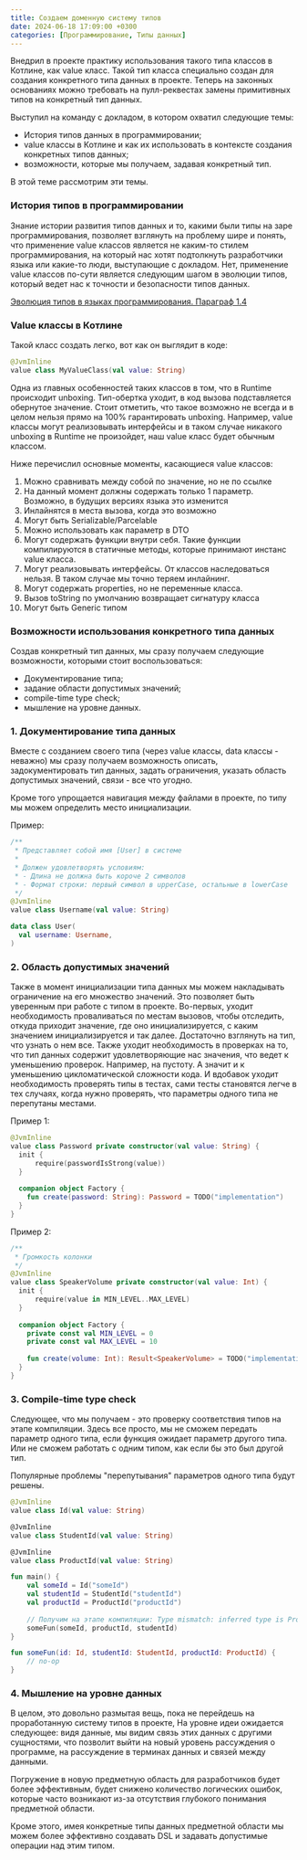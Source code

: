 ```yaml
---
title: Создаем доменную систему типов
date: 2024-06-18 17:09:00 +0300
categories: [Программирование, Типы данных]
---
```


Внедрил в проекте практику использования такого типа классов в Котлине, как value класс.
Такой тип класса специально создан для создания конкретного типа данных в проекте. 
Теперь на законных основаниях можно требовать на пулл-реквестах замены примитивных типов на конкретный тип данных. 

Выступил на команду с докладом, в котором охватил следующие темы:
- История типов данных в программировании; 
- value классы в Котлине и как их использовать в контексте создания конкретных типов данных; 
- возможности, которые мы получаем, задавая конкретный тип.  

В этой теме рассмотрим эти темы.

### История типов в программировании

Знание истории развития типов данных и то, какими были типы на заре программирования, позволяет взглянуть на проблему
шире и понять, что применение value классов является не каким-то стилем программирования, на который нас хотят
подтолкнуть разработчики языка или какие-то люди, выступающие с докладом. Нет, применение value классов
по-сути является следующим шагом в эволюции типов, который ведет нас к точности и безопасности типов данных.

[Эволюция типов в языках программирования. Параграф 1.4](http://www.k-press.ru/cs/2006/2/onunderstand/OnUnderstand.asp)


### Value классы в Котлине 

Такой класс создать легко, вот как он выглядит в коде:
```kotlin
@JvmInline
value class MyValueClass(val value: String)
```

Одна из главных особенностей таких классов в том, что в Runtime происходит unboxing. 
Тип-обертка уходит, в код вызова подставляется обернутое значение.
Стоит отметить, что такое возможно не всегда и в целом нельзя прямо на 100% гарантировать unboxing. 
Например, value классы могут реализовывать интерфейсы и в таком случае никакого unboxing в Runtime не произойдет, наш value класс будет обычным классом.

Ниже перечислил основные моменты, касающиеся value классов: 
1. Можно сравнивать между собой по значение, но не по ссылке
2. На данный момент должны содержать только 1 параметр. Возможно, в будущих версиях языка это изменится
3. Инлайнятся в места вызова, когда это возможно 
4. Могут быть Serializable/Parcelable 
5. Можно использовать как параметр в DTO 
6. Могут содержать функции внутри себя. Такие функции компилируются в статичные методы, которые принимают инстанс value класса. 
7. Могут реализовывать интерфейсы. От классов наследоваться нельзя. В таком случае мы точно теряем инлайнинг. 
8. Могут содержать properties, но не переменные класса.
9. Вызов toString по умолчанию возвращает сигнатуру класса 
10. Могут быть Generic типом

### Возможности использования конкретного типа данных 

Создав конкретный тип данных, мы сразу получаем следующие возможности, которыми стоит воспользоваться:
- Документирование типа;
- задание области допустимых значений;
- compile-time type check;
- мышление на уровне данных.

### 1. Документирование типа данных

Вместе с созданием своего типа (через value классы, data классы - неважно) мы сразу получаем возможность описать, задокументировать тип данных, задать ограничения, указать область допустимых значений, связи - все что угодно. 

Кроме того упрощается навигация между файлами в проекте, по типу мы можем определить место инициализации.

Пример:

```kotlin
/**
 * Представляет собой имя [User] в системе
 * 
 * Должен удовлетворять условиям:
 * - Длина не должна быть короче 2 символов
 * - Формат строки: первый символ в upperCase, остальные в lowerCase
 */
@JvmInline
value class Username(val value: String)

data class User(
  val username: Username,
)
```
### 2. Область допустимых значений

Также в момент инициализации типа данных мы можем накладывать ограничение на его множество значений. 
Это позволяет быть уверенным при работе с типом в проекте.
Во-первых, уходит необходимость проваливаться по местам вызовов, чтобы отследить, откуда приходит значение, где оно инициализируется, с каким значением инициализируется и так далее. 
Достаточно взглянуть на тип, что узнать о нем все. 
Также уходит необходимость в проверках на то, что тип данных содержит удовлетворяющие нас значения, что ведет к уменьшению проверок. 
Например, на пустоту. А значит и к уменьшению цикломатической сложности кода. 
И вдобавок уходит необходимость проверять типы в тестах, сами тесты становятся легче в тех случаях, когда нужно проверять, что параметры одного типа не перепутаны местами.

Пример 1:

```kotlin
@JvmInline
value class Password private constructor(val value: String) {
  init {
      require(passwordIsStrong(value))
  }
  
  companion object Factory {
    fun create(password: String): Password = TODO("implementation")
  }
}
```

Пример 2:

```kotlin
/**
 * Громкость колонки
 */
@JvmInline
value class SpeakerVolume private constructor(val value: Int) {
  init {
      require(value in MIN_LEVEL..MAX_LEVEL)
  }
  
  companion object Factory {
    private const val MIN_LEVEL = 0
    private const val MAX_LEVEL = 10
    
    fun create(volume: Int): Result<SpeakerVolume> = TODO("implementation")
  }
}
```


### 3. Compile-time type check

Следующее, что мы получаем - это проверку соответствия типов на этапе компиляции. 
Здесь все просто, мы не сможем передать параметр одного типа, если функция ожидает параметр другого типа.
Или не сможем работать с одним типом, как если бы это был другой тип.

Популярные проблемы "перепутывания" параметров одного типа будут решены.

```kotlin
@JvmInline
value class Id(val value: String)

@JvmInline
value class StudentId(val value: String)

@JvmInline
value class ProductId(val value: String)

fun main() {
    val someId = Id("someId")
    val studentId = StudentId("studentId")
    val productId = ProductId("productId")
    
    // Получим на этапе компиляции: Type mismatch: inferred type is ProductId but StudentId was expected
    someFun(someId, productId, studentId)
}

fun someFun(id: Id, studentId: StudentId, productId: ProductId) {
    // no-op
}
```

### 4. Мышление на уровне данных

В целом, это довольно размытая вещь, пока не перейдешь на проработанную систему типов в проекте,
На уровне идеи ожидается следующее: видя данные, мы видим связь этих данных с другими сущностями, 
что позволит выйти на новый уровень рассуждения о программе, на рассуждение в терминах данных и связей между данными.

Погружение в новую предметную область для разработчиков будет более эффективным, будет снижено количество логических ошибок, которые часто возникают из-за отсутствия глубокого понимания предметной области.

Кроме этого, имея конкретные типы данных предметной области мы можем более эффективно создавать DSL и задавать допустимые операции над этим типом.
